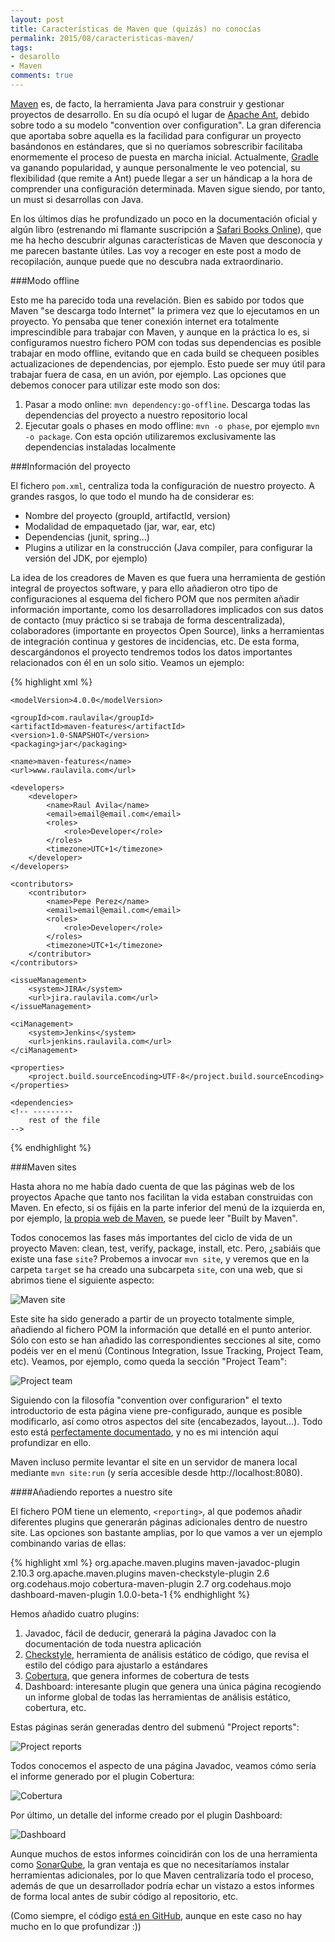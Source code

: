 ```yaml
---
layout: post
title: Características de Maven que (quizás) no conocías
permalink: 2015/08/caracteristicas-maven/
tags:
- desarollo
- Maven
comments: true
---
```


[Maven](https://maven.apache.org/) es, de facto, la herramienta Java para construir y gestionar proyectos de desarrollo. En su día ocupó el lugar de [Apache Ant](http://ant.apache.org/), debido sobre todo a su modelo "convention over configuration". La gran diferencia que aportaba sobre aquella es la facilidad para configurar un proyecto basándonos en estándares, que si no queríamos sobrescribir facilitaba enormemente el proceso de puesta en marcha inicial. Actualmente, [Gradle](https://gradle.org/) va ganando popularidad, y aunque personalmente le veo potencial, su flexibilidad (que remite a Ant) puede llegar a ser un hándicap a la hora de comprender una configuración determinada. Maven sigue siendo, por tanto, un must si desarrollas con Java.

En los últimos días he profundizado un poco en la documentación oficial y algún libro (estrenando mi flamante suscripción a [Safari Books Online](https://www.safaribooksonline.com)), que me ha hecho descubrir algunas características de Maven que desconocía y me parecen bastante útiles. Las voy a recoger en este post a modo de recopilación, aunque puede que no descubra nada extraordinario.

<!--break-->

###Modo offline

Esto me ha parecido toda una revelación. Bien es sabido por todos que Maven "se descarga todo Internet" la primera vez que lo ejecutamos en un proyecto. Yo pensaba que tener conexión internet era totalmente imprescindible para trabajar con Maven, y aunque en la práctica lo es, si configuramos nuestro fichero POM con todas sus dependencias es posible trabajar en modo offline, evitando que en cada build se chequeen posibles actualizaciones de dependencias, por ejemplo. Esto puede ser muy útil para trabajar fuera de casa, en un avión, por ejemplo. Las opciones que debemos conocer para utilizar este modo son dos:

1. Pasar a modo online: `mvn dependency:go-offline`. Descarga todas las dependencias del proyecto a nuestro repositorio local
2. Ejecutar goals o phases en modo offline: `mvn -o phase`, por ejemplo `mvn -o package`. Con esta opción utilizaremos exclusivamente las dependencias instaladas localmente

###Información del proyecto

El fichero `pom.xml`, centraliza toda la configuración de nuestro proyecto. A grandes rasgos, lo que todo el mundo ha de considerar es:

* Nombre del proyecto (groupId, artifactId, version)
* Modalidad de empaquetado (jar, war, ear, etc)
* Dependencias (junit, spring...)
* Plugins a utilizar en la construcción (Java compiler, para configurar la versión del JDK, por ejemplo)

La idea de los creadores de Maven es que fuera una herramienta de gestión integral de proyectos software, y para ello añadieron otro tipo de configuraciones al esquema del fichero POM que nos permiten añadir información importante, como los desarrolladores implicados con sus datos de contacto (muy práctico si se trabaja de forma descentralizada), colaboradores (importante en proyectos Open Source), links a herramientas de integración continua y gestores de incidencias, etc. De esta forma, descargándonos el proyecto tendremos todos los datos importantes relacionados con él en un solo sitio. Veamos un ejemplo:

{% highlight xml %}
<project
    xmlns="http://maven.apache.org/POM/4.0.0"
    xmlns:xsi="http://www.w3.org/2001/XMLSchema-instance"
    xsi:schemaLocation="http://maven.apache.org/POM/4.0.0 http://maven.apache.org/xsd/maven-4.0.0.xsd">

    <modelVersion>4.0.0</modelVersion>

    <groupId>com.raulavila</groupId>
    <artifactId>maven-features</artifactId>
    <version>1.0-SNAPSHOT</version>
    <packaging>jar</packaging>

    <name>maven-features</name>
    <url>www.raulavila.com</url>

    <developers>
        <developer>
            <name>Raul Avila</name>
            <email>email@email.com</email>
            <roles>
                <role>Developer</role>
            </roles>
            <timezone>UTC+1</timezone>
        </developer>
    </developers>

    <contributors>
        <contributor>
            <name>Pepe Perez</name>
            <email>email@email.com</email>
            <roles>
                <role>Developer</role>
            </roles>
            <timezone>UTC+1</timezone>
        </contributor>
    </contributors>

    <issueManagement>
        <system>JIRA</system>
        <url>jira.raulavila.com</url>
    </issueManagement>

    <ciManagement>
        <system>Jenkins</system>
        <url>jenkins.raulavila.com</url>
    </ciManagement>

    <properties>
        <project.build.sourceEncoding>UTF-8</project.build.sourceEncoding>
    </properties>

    <dependencies>
    <!-- ---------
        rest of the file
    -->
</project>
{% endhighlight %}

###Maven sites

Hasta ahora no me había dado cuenta de que las páginas web de los proyectos Apache que tanto nos facilitan la vida estaban construidas con Maven. En efecto, si os fijáis en la parte inferior del menú de la izquierda en, por ejemplo, [la propia web de Maven](https://maven.apache.org/), se puede leer "Built by Maven".

Todos conocemos las fases más importantes del ciclo de vida de un proyecto Maven: clean, test, verify, package, install, etc. Pero, ¿sabiáis que existe una fase `site`? Probemos a invocar `mvn site`, y veremos que en la carpeta `target` se ha creado una subcarpeta `site`, con una web, que si abrimos tiene el siguiente aspecto:

![Maven site](/public/pictures/maven/maven1.jpg)

Este site ha sido generado a partir de un proyecto totalmente simple, añadiendo al fichero POM la información que detallé en el punto anterior. Sólo con esto se han añadido las correspondientes secciones al site, como podéis ver en el menú (Continous Integration, Issue Tracking, Project Team, etc). Veamos, por ejemplo, como queda la sección "Project Team":

![Project team](/public/pictures/maven/maven2.jpg)

Siguiendo con la filosofía "convention over configurarion" el texto introductorio de esta página viene pre-configurado, aunque es posible modificarlo, así como otros aspectos del site (encabezados, layout...). Todo esto está [perfectamente documentado](https://maven.apache.org/plugins/maven-site-plugin/), y no es mi intención aquí profundizar en ello.

Maven incluso permite levantar el site en un servidor de manera local mediante `mvn site:run` (y sería accesible desde http://localhost:8080).

####Añadiendo reportes a nuestro site

El fichero POM tiene un elemento, `<reporting>`, al que podemos añadir diferentes plugins que generarán páginas adicionales dentro de nuestro site. Las opciones son bastante amplias, por lo que vamos a ver un ejemplo combinando varias de ellas:

{% highlight xml %}
<reporting>
     <plugins>
         <plugin>
             <groupId>org.apache.maven.plugins</groupId>
             <artifactId>maven-javadoc-plugin</artifactId>
             <version>2.10.3</version>
         </plugin>
         <plugin>
             <groupId>org.apache.maven.plugins</groupId>
             <artifactId>maven-checkstyle-plugin</artifactId>
             <version>2.6</version>
         </plugin>
         <plugin>
             <groupId>org.codehaus.mojo</groupId>
             <artifactId>cobertura-maven-plugin</artifactId>
             <version>2.7</version>
         </plugin>
         <plugin>
             <groupId>org.codehaus.mojo</groupId>
             <artifactId>dashboard-maven-plugin</artifactId>
             <version>1.0.0-beta-1</version>
         </plugin>
     </plugins>
 </reporting>
{% endhighlight %}

Hemos añadido cuatro plugins:

1. Javadoc, fácil de deducir, generará la página Javadoc con la documentación de toda nuestra aplicación
2. [Checkstyle](http://checkstyle.sourceforge.net/), herramienta de análisis estático de código, que revisa el estilo del código para ajustarlo a estándares
3. [Cobertura](http://cobertura.github.io/cobertura/), que genera informes de cobertura de tests
4. Dashboard: interesante plugin que genera una única página recogiendo un informe global de todas las herramientas de análisis estático, cobertura, etc.

Estas páginas serán generadas dentro del submenú "Project reports":

![Project reports](/public/pictures/maven/maven3.jpg)

Todos conocemos el aspecto de una página Javadoc, veamos cómo sería el informe generado por el plugin Cobertura:

![Cobertura](/public/pictures/maven/maven4.jpg)

Por último, un detalle del informe creado por el plugin Dashboard:

![Dashboard](/public/pictures/maven/maven5.jpg)

Aunque muchos de estos informes coincidirán con los de una herramienta como [SonarQube](http://www.sonarqube.org/), la gran ventaja es que no necesitaríamos instalar herramientas adicionales, por lo que Maven centralizaría todo el proceso, además de que un desarrollador podría echar un vistazo a estos informes de forma local antes de subir código al repositorio, etc.

(Como siempre, el código [está en GitHub](https://github.com/raulavila/maven-features), aunque en este caso no hay mucho en lo que profundizar :))
